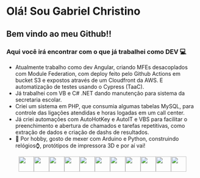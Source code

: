 # Olá! Sou Gabriel Christino
## Bem vindo ao meu Github!!
### Aqui você irá encontrar com o que já trabalhei como DEV 💻

- Atualmente trabalho como dev Angular, criando MFEs desacoplados com Module Federation, com deploy feito pelo Github Actions em bucket S3 e expostos através de um Cloudfront da AWS. E automatização de testes usando o Cypress (TaaC).
- Já trabalhei com VB e C# .NET dando manutenção para sistema da secretaria escolar.
- Criei um sistema em PHP, que consumia algumas tabelas MySQL, para controle das ligações atendidas e horas logadas em um call center.
- Já criei automações com AutoHotKey e AutoIT e VBS para facilitar o preenchimento e abertura de chamados e tarefas repetitivas, como extração de dados e criação de dashs de resultados.
- 💾 Por hobby, gosto de mexer com Arduino e Python, construindo relógios⌚, protótipos de impressora 3D e por aí vai!

<div align="center">
<img loading="lazy" src="https://cdn.jsdelivr.net/gh/devicons/devicon@latest/icons/angular/angular-original.svg" height="40" /><img loading="lazy" src="https://cdn.jsdelivr.net/gh/devicons/devicon@latest/icons/amazonwebservices/amazonwebservices-original-wordmark.svg" height="40" /><img loading="lazy" src="https://cdn.jsdelivr.net/gh/devicons/devicon@latest/icons/github/github-original.svg" height="40" /><img loading="lazy" src="https://cdn.jsdelivr.net/gh/devicons/devicon@latest/icons/cypressio/cypressio-original.svg" height="40" /><img loading="lazy" src="https://cdn.jsdelivr.net/gh/devicons/devicon@latest/icons/dot-net/dot-net-original-wordmark.svg" height="40" /><img loading="lazy" src="https://cdn.jsdelivr.net/gh/devicons/devicon@latest/icons/csharp/csharp-original.svg" height="40" /><img loading="lazy" src="https://cdn.jsdelivr.net/gh/devicons/devicon@latest/icons/visualbasic/visualbasic-original.svg" height="40" /><img loading="lazy" src="https://cdn.jsdelivr.net/gh/devicons/devicon@latest/icons/php/php-original.svg" height="40" /><img loading="lazy" src="https://cdn.jsdelivr.net/gh/devicons/devicon@latest/icons/mysql/mysql-original-wordmark.svg" height="40" /><img loading="lazy" src="https://cdn.jsdelivr.net/gh/devicons/devicon@latest/icons/python/python-original.svg" height="40" /><img loading="lazy" src="https://cdn.jsdelivr.net/gh/devicons/devicon@latest/icons/arduino/arduino-original.svg" height="40" />
</div>

